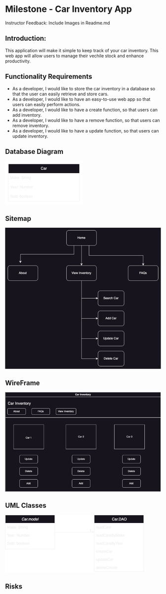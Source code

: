 # Milestone - Car Inventory App

Instructor Feedback: Include Images in Readme.md


## Introduction:
This application will make it simple to keep track of your car inventory. This web app will allow users to manage their vechile stock and enhance productivity.
## Functionality Requirements
- As a developer, I would like to store the car inventory in a database so that the user can easily retrieve and store cars.
- As a developer, I would like to have an easy-to-use web app so that users can easily perform actions.
- As a developer, I would like to have a create function, so that users can add inventory.
- As a developer, I would like to have a remove function, so that users can remove inventory.
- As a developer, I would like to have a update function, so that users can update inventory.

## Database Diagram
![ER Diagram](CarDB.drawio.png)

## Sitemap
![SiteMap Diagram](Sitemap.drawio.png)

## WireFrame
![Wireframe Diagram](Wireframe.drawio.png)

## UML Classes
![UML Diagram](UML.drawio.png)

## Risks

